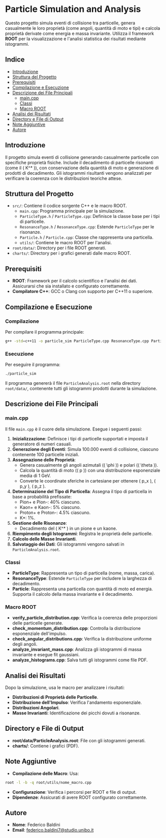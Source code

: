 # Particle Simulation and Analysis

Questo progetto simula eventi di collisione tra particelle, genera casualmente le loro proprietà (come angoli, quantità di moto e tipi) e calcola proprietà derivate come energia e massa invariante. Utilizza il framework **ROOT** per la visualizzazione e l'analisi statistica dei risultati mediante istogrammi.

## Indice

- [Introduzione](#introduzione)
- [Struttura del Progetto](#struttura-del-progetto)
- [Prerequisiti](#prerequisiti)
- [Compilazione e Esecuzione](#compilazione-e-esecuzione)
- [Descrizione dei File Principali](#descrizione-dei-file-principali)
  - [main.cpp](#maincpp)
  - [Classi](#classi)
  - [Macro ROOT](#macro-root)
- [Analisi dei Risultati](#analisi-dei-risultati)
- [Directory e File di Output](#directory-e-file-di-output)
- [Note Aggiuntive](#note-aggiuntive)
- [Autore](#autore)

## Introduzione

Il progetto simula eventi di collisione generando casualmente particelle con specifiche proprietà fisiche. Include il decadimento di particelle risonanti (come il \( K^\* \)), con conservazione della quantità di moto e generazione di prodotti di decadimento. Gli istogrammi risultanti vengono analizzati per verificare la coerenza con le distribuzioni teoriche attese.

## Struttura del Progetto

- `src/`: Contiene il codice sorgente C++ e le macro ROOT.
  - `main.cpp`: Programma principale per la simulazione.
  - `ParticleType.h` / `ParticleType.cpp`: Definisce la classe base per i tipi di particelle.
  - `ResonanceType.h` / `ResonanceType.cpp`: Estende `ParticleType` per le risonanze.
  - `Particle.h` / `Particle.cpp`: Classe che rappresenta una particella.
  - `utils/`: Contiene le macro ROOT per l'analisi.
- `root/data/`: Directory per i file ROOT generati.
- `charts/`: Directory per i grafici generati dalle macro ROOT.

## Prerequisiti

- **ROOT**: Framework per il calcolo scientifico e l'analisi dei dati. Assicurarsi che sia installato e configurato correttamente.
- **Compilatore C++**: GCC o Clang con supporto per C++11 o superiore.

## Compilazione e Esecuzione

### Compilazione

Per compilare il programma principale:

```bash
g++ -std=c++11 -o particle_sim ParticleType.cpp ResonanceType.cpp Particle.cpp main.cpp $(root-config --cflags --libs)
```

### Esecuzione

Per eseguire il programma:

```bash
./particle_sim
```

Il programma genererà il file `ParticleAnalysis.root` nella directory `root/data/`, contenente tutti gli istogrammi prodotti durante la simulazione.

## Descrizione dei File Principali

### main.cpp

Il file `main.cpp` è il cuore della simulazione. Esegue i seguenti passi:

1. **Inizializzazione**: Definisce i tipi di particelle supportati e imposta il generatore di numeri casuali.
2. **Generazione degli Eventi**: Simula 100.000 eventi di collisione, ciascuno contenente 100 particelle iniziali.
3. **Assegnazione delle Proprietà**:
   - Genera casualmente gli angoli azimutali (\( \phi \)) e polari (\( \theta \)).
   - Calcola la quantità di moto (\( p \)) con una distribuzione esponenziale media di 1 GeV.
   - Converte le coordinate sferiche in cartesiane per ottenere \( p_x \), \( p_y \), \( p_z \).
4. **Determinazione del Tipo di Particella**: Assegna il tipo di particella in base a probabilità prefissate:
   - Pion+ e Pion-: 40% ciascuno.
   - Kaon+ e Kaon-: 5% ciascuno.
   - Proton+ e Proton-: 4.5% ciascuno.
   - K\*: 1%.
5. **Gestione delle Risonanze**:
   - Decadimento del \( K^\* \) in un pione e un kaone.
6. **Riempimento degli Istogrammi**: Registra le proprietà delle particelle.
7. **Calcolo delle Masse Invarianti**.
8. **Salvataggio dei Dati**: Gli istogrammi vengono salvati in `ParticleAnalysis.root`.

### Classi

- **ParticleType**: Rappresenta un tipo di particella (nome, massa, carica).
- **ResonanceType**: Estende `ParticleType` per includere la larghezza di decadimento.
- **Particle**: Rappresenta una particella con quantità di moto ed energia. Supporta il calcolo della massa invariante e il decadimento.

### Macro ROOT

- **verify_particle_distribution.cpp**: Verifica la coerenza delle proporzioni delle particelle generate.
- **check_momentum_distribution.cpp**: Controlla la distribuzione esponenziale dell'impulso.
- **check_angular_distributions.cpp**: Verifica la distribuzione uniforme degli angoli.
- **analyze_invariant_mass.cpp**: Analizza gli istogrammi di massa invariante e esegue fit gaussiani.
- **analyze_histograms.cpp**: Salva tutti gli istogrammi come file PDF.

## Analisi dei Risultati

Dopo la simulazione, usa le macro per analizzare i risultati:

- **Distribuzioni di Proprietà delle Particelle**.
- **Distribuzione dell'Impulso**: Verifica l'andamento esponenziale.
- **Distribuzioni Angolari**.
- **Masse Invarianti**: Identificazione dei picchi dovuti a risonanze.

## Directory e File di Output

- **root/data/ParticleAnalysis.root**: File con gli istogrammi generati.
- **charts/**: Contiene i grafici (PDF).

## Note Aggiuntive

- **Compilazione delle Macro**: Usa:

```bash
root -l -b -q root/utils/nome_macro.cpp
```

- **Configurazione**: Verifica i percorsi per ROOT e file di output.
- **Dipendenze**: Assicurati di avere ROOT configurato correttamente.

## Autore

- **Nome**: Federico Baldini
- **Email**: [federico.baldini7@studio.unibo.it](mailto:federico.baldini7@studio.unibo.it)
